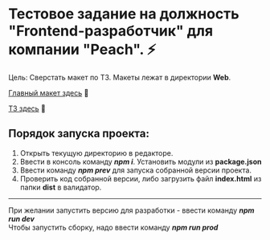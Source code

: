 # Тестовое задание на должность "Frontend-разработчик" для компании "Peach". ⚡   

Цель: Сверстать макет по ТЗ. Макеты лежат в директории **Web**.   

[Главный макет здесь](https://github.com/jkenix/test-peach/blob/main/web/Peach%20test%20frontend.fig) 🔗   

[ТЗ здесь](https://github.com/jkenix/test-peach/blob/main/web/%D0%A2%D0%B5%D1%81%D1%82%D0%BE%D0%B2%D0%BE%D0%B5_%D0%B7%D0%B0%D0%B4%D0%B0%D0%BD%D0%B8%D0%B5_Frontend_developer.pdf) 🔗   

## Порядок запуска проекта:   
1. Открыть текущую директорию в редакторе.
2. Ввести в консоль команду ***npm i***. Установить модули из **package.json**
3. Ввести команду ***npm prev*** для запуска собранной версии проекта.
4. Проверить код собранной версии, либо загрузить файл **index.html** из папки **dist** в валидатор.

---
При желании запустить версию для разработки - ввести команду ***npm run dev***   
Чтобы запустить сборку, надо ввести команду ***npm run prod***   
